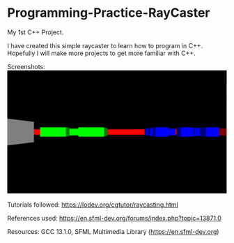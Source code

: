 # Programming-Practice-RayCaster
My 1st C++ Project.

I have created this simple raycaster to learn how to program in C++. 
Hopefully I will make more projects to get more familiar with C++.

Screenshots:
![ingame_1](https://github.com/Spammishh/Programming-Practice-RayCaster/blob/master/raycast/extra/ingame_1.png?raw=true)


Tutorials followed: https://lodev.org/cgtutor/raycasting.html 


References used: https://en.sfml-dev.org/forums/index.php?topic=13871.0


Resources: GCC 13.1.0, SFML Multimedia Library (https://en.sfml-dev.org)
